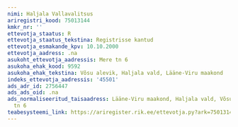 ```yaml
---
nimi: Haljala Vallavalitsus
ariregistri_kood: 75013144
kmkr_nr: ''
ettevotja_staatus: R
ettevotja_staatus_tekstina: Registrisse kantud
ettevotja_esmakande_kpv: 10.10.2000
ettevotja_aadress: .na
asukoht_ettevotja_aadressis: Mere tn 6
asukoha_ehak_kood: 9592
asukoha_ehak_tekstina: Võsu alevik, Haljala vald, Lääne-Viru maakond
indeks_ettevotja_aadressis: '45501'
ads_adr_id: 2756447
ads_ads_oid: .na
ads_normaliseeritud_taisaadress: Lääne-Viru maakond, Haljala vald, Võsu alevik, Mere
  tn 6
teabesysteemi_link: https://ariregister.rik.ee/ettevotja.py?ark=75013144&ref=rekvisiidid
---
```

